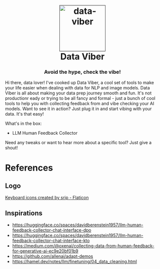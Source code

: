 <h1 align="center">
  <a href=""><img src="https://cdn-icons-png.flaticon.com/512/2091/2091395.png" alt="data-viber" width="150"></a>
  <br>
  Data Viber
  <br>
</h1>

<h3 align="center">Avoid the hype, check the vibe!</h2>

Hi there, data lover! I've cooked up Data Viber, a cool set of tools to make your life easier when dealing with data for NLP and image models. Data Viber is all about making your data prep journey smooth and fun. It's not productionr eady or trying to be all fancy and formal - just a bunch of cool tools to help you with collecting feedback from and vibe checking your AI models. Want to see it in action? Just plug it in and start vibing with your data. It's that easy!

What's in the box:

- LLM Human Feedback Collector 

Need any tweaks or want to hear more about a specific tool? Just give a shout!

# References

## Logo

<a href="https://www.flaticon.com/free-icons/keyboard" title="keyboard icons">Keyboard icons created by srip - Flaticon</a>

## Inspirations

- https://huggingface.co/spaces/davidberenstein1957/llm-human-feedback-collector-chat-interface-dpo
- https://huggingface.co/spaces/davidberenstein1957/llm-human-feedback-collector-chat-interface-kto
- https://medium.com/@oxenai/collecting-data-from-human-feedback-for-generative-ai-ec9e20bf01b9
- https://github.com/allenai/adapt-demos
- https://hamel.dev/notes/llm/finetuning/04_data_cleaning.html
